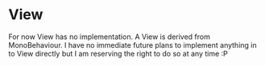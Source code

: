 # View

For now View has no implementation.  A View is derived from MonoBehaviour.  I have no immediate future plans to implement anything in to View directly but I am reserving the right to do so at any time :P